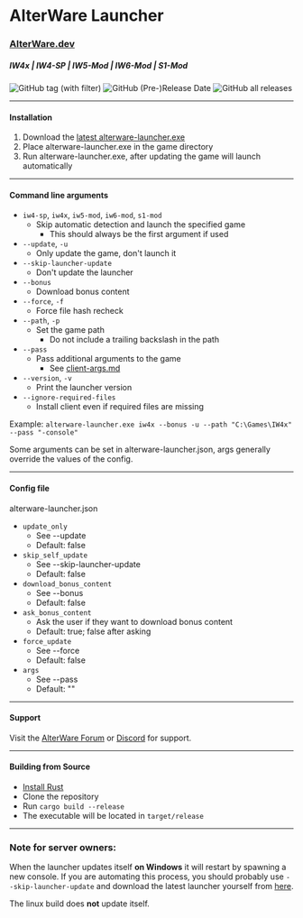 # AlterWare Launcher

### [AlterWare.dev](https://alterware.dev)

##### IW4x | IW4-SP | IW5-Mod | IW6-Mod | S1-Mod

![GitHub tag (with filter)](https://img.shields.io/github/v/tag/mxve/alterware-launcher?filter=!v*-pre&style=flat-square&label=Latest%20release&labelColor=F3F8FF&color=E26EE5) ![GitHub (Pre-)Release Date](https://img.shields.io/github/release-date-pre/mxve/alterware-launcher?style=flat-square&label=Release%20date&labelColor=F3F8FF&color=E26EE5) ![GitHub all releases](https://img.shields.io/github/downloads/mxve/alterware-launcher/total?style=flat-square&label=Total%20downloads&labelColor=F3F8FF&color=E26EE5)

---

#### Installation

1. Download the [latest alterware-launcher.exe](https://github.com/mxve/alterware-launcher/releases/latest/download/alterware-launcher.exe)
2. Place alterware-launcher.exe in the game directory
3. Run alterware-launcher.exe, after updating the game will launch automatically

---

#### Command line arguments

- ```iw4-sp```, ```iw4x```, ```iw5-mod```, ```iw6-mod```, ```s1-mod```
  - Skip automatic detection and launch the specified game
    - This should always be the first argument if used
- ```--update```, ```-u```
  - Only update the game, don't launch it
- ```--skip-launcher-update```
  - Don't update the launcher
- ```--bonus```
  - Download bonus content
- ```--force```, ```-f```
  - Force file hash recheck
- ```--path```, ```-p```
  - Set the game path
    - Do not include a trailing backslash in the path
- ```--pass```
  - Pass additional arguments to the game
    - See [client-args.md](client-args.md)
- ```--version```, ```-v```
  - Print the launcher version
- ```--ignore-required-files```
  - Install client even if required files are missing

Example: ```alterware-launcher.exe iw4x --bonus -u --path "C:\Games\IW4x" --pass "-console"```

Some arguments can be set in alterware-launcher.json, args generally override the values of the config.

---

#### Config file
alterware-launcher.json

- ```update_only```
  - See --update
  - Default: false
- ```skip_self_update```
  - See --skip-launcher-update
  - Default: false
- ```download_bonus_content```
  - See --bonus
  - Default: false
- ```ask_bonus_content```
  - Ask the user if they want to download bonus content
  - Default: true; false after asking
- ```force_update```
  - See --force
  - Default: false
- ```args```
  - See --pass
  - Default: ""

---

#### Support

Visit the [AlterWare Forum](https://forum.alterware.dev/) or [Discord](https://discord.gg/2ETE8engZM) for support.

---

#### Building from Source

- [Install Rust](https://rustup.rs/)
- Clone the repository
- Run ```cargo build --release```
- The executable will be located in ```target/release```

---

### Note for server owners:
When the launcher updates itself __on Windows__ it will restart by spawning a new console. If you are automating this process, you should probably use ```--skip-launcher-update``` and download the latest launcher yourself from [here](https://github.com/mxve/alterware-launcher/releases/latest/download/alterware-launcher.exe).

The linux build does __not__ update itself.